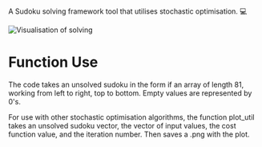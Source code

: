 A Sudoku solving framework tool that utilises stochastic optimisation. 💻

![Visualisation of solving](https://github.com/TomRSavage/SudokuSolving/blob/master/SodukoSolve.gif)

<h1>Function Use</h1>
The code takes an unsolved sudoku in the form if an array of length 81, working from left to right, top to bottom. Empty values are represented by 0's.

For use with other stochastic optimisation algorithms, the function plot_util takes an unsolved sudoku vector, the vector of input values, the cost function value, and the iteration number. Then saves a .png with the plot.
